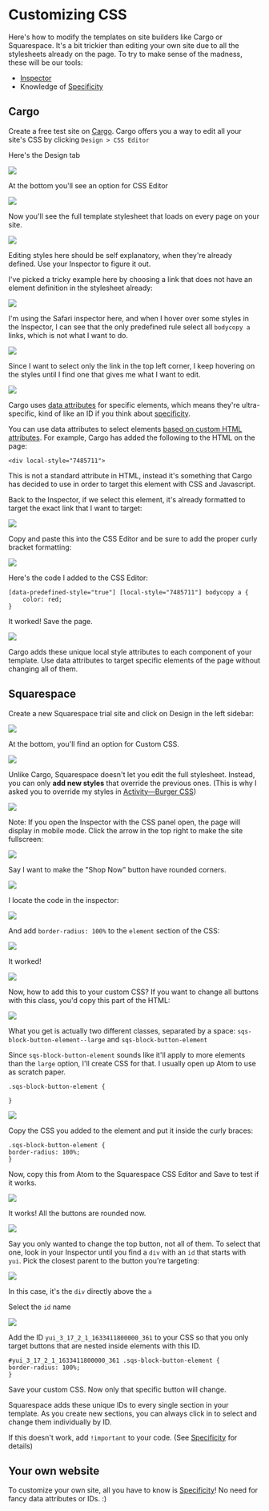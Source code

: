 # Customizing CSS
Here's how to modify the templates on site builders like Cargo or Squarespace. It's a bit trickier than editing your own site due to all the stylesheets already on the page. To try to make sense of the madness, these will be our tools:

- [Inspector](https://github.com/coding-for-designers/ICD-Course-Reader/blob/main/Tutorials/Web%20Inspector.md)
- Knowledge of [Specificity](https://github.com/coding-for-designers/ICD-Course-Reader/blob/main/Tutorials/Order%20Matters%20-%20The%20Cascade.md)

## Cargo
Create a free test site on [Cargo](https://cargo.site). Cargo offers you a way to edit all your site's CSS by clicking `Design > CSS Editor`

Here's the Design tab

![](attachments/Screen%20Shot%202021-10-04%20at%209.51.21%20PM.png)

At the bottom you'll see an option for CSS Editor

![](attachments/Screen%20Shot%202021-10-04%20at%209.51.25%20PM.png)

Now you'll see the full template stylesheet that loads on every page on your site.

![](attachments/Screen%20Shot%202021-10-04%20at%209.51.30%20PM.png)

Editing styles here should be self explanatory, when they're already defined. Use your Inspector to figure it out.

I've picked a tricky example here by choosing a link that does not have an element definition in the stylesheet already:

![](attachments/Screen%20Shot%202021-10-04%20at%209.54.39%20PM.png)

I'm using the Safari inspector here, and when I hover over some styles in the Inspector, I can see that the only predefined rule select all `bodycopy a` links, which is not what I want to do.

![](attachments/Screen%20Shot%202021-10-04%20at%209.55.33%20PM.png)

Since I want to select only the link in the top left corner, I keep hovering on the styles until I find one that gives me what I want to edit.

![](attachments/Screen%20Shot%202021-10-04%20at%209.54.28%20PM.png)

Cargo uses [data attributes](https://developer.mozilla.org/en-US/docs/Learn/HTML/Howto/Use_data_attributes) for specific elements, which means they're ultra-specific, kind of like an ID if you think about [specificity](https://github.com/coding-for-designers/ICD-Course-Reader/blob/main/Tutorials/Order%20Matters%20-%20The%20Cascade.md).

You can use data attributes to select elements [based on custom HTML attributes](https://css-tricks.com/a-complete-guide-to-data-attributes/). For example, Cargo has added the following to the HTML on the page:

`<div local-style="7485711">`

This is not a standard attribute in HTML, instead it's something that Cargo has decided to use in order to target this element with CSS and Javascript.

Back to the Inspector, if we select this element, it's already formatted to target the exact link that I want to target:

![](attachments/Screen%20Shot%202021-10-04%20at%209.54.46%20PM.png)

Copy and paste this into the CSS Editor and be sure to add the proper curly bracket formatting:

![](attachments/Screen%20Shot%202021-10-04%20at%209.55.06%20PM.png)

Here's the code I added to the CSS Editor:
```
[data-predefined-style="true"] [local-style="7485711"] bodycopy a {
    color: red;
}
```

It worked! Save the page.

![](attachments/Screen%20Shot%202021-10-04%20at%209.55.22%20PM.png)

Cargo adds these unique local style attributes to each component of your template. Use data attributes to target specific elements of the page without changing all of them.

## Squarespace
Create a new Squarespace trial site and click on Design in the left sidebar:

![](attachments/Screen%20Shot%202021-10-04%20at%2010.23.01%20PM.png)

At the bottom, you'll find an option for Custom CSS.

![](attachments/Screen%20Shot%202021-10-04%20at%2010.23.27%20PM.png)

Unlike Cargo, Squarespace doesn't let you edit the full stylesheet. Instead, you can only **add new styles** that override the previous ones. (This is why I asked you to override my styles in [Activity—Burger CSS](Activity—Burger%20CSS.md))

![](attachments/Screen%20Shot%202021-10-04%20at%2010.23.42%20PM.png)

Note: If you open the Inspector with the CSS panel open, the page will display in mobile mode. Click the arrow in the top right to make the site fullscreen:

![](attachments/Screen%20Shot%202021-10-04%20at%2010.25.51%20PM.png)

Say I want to make the "Shop Now" button have rounded corners.

![](attachments/Screen%20Shot%202021-10-04%20at%2010.31.57%20PM.png)

I locate the code in the inspector:

![](attachments/Screen%20Shot%202021-10-04%20at%2010.31.55%20PM.png)

And add `border-radius: 100%` to the `element` section of the CSS:

![](attachments/Screen%20Shot%202021-10-04%20at%2010.32.01%20PM.png)

It worked!

![](attachments/Screen%20Shot%202021-10-04%20at%2010.32.04%20PM.png)

Now, how to add this to your custom CSS?
If you want to change all buttons with this class, you'd copy this part of the HTML:

![](attachments/Screen%20Shot%202021-10-04%20at%2010.32.50%20PM.png)

What you get is actually two different classes, separated by a space:
`sqs-block-button-element--large` and `sqs-block-button-element`

Since `sqs-block-button-element` sounds like it'll apply to more elements than the `large` option, I'll create CSS for that. I usually open up Atom to use as scratch paper.

```
.sqs-block-button-element {

}
```

![](attachments/Screen%20Shot%202021-10-04%20at%2010.34.59%20PM.png)

Copy the CSS you added to the element and put it inside the curly braces:

```
.sqs-block-button-element {
border-radius: 100%;
}
```

Now, copy this from Atom to the Squarespace CSS Editor and Save to test if it works.

![](attachments/Screen%20Shot%202021-10-04%20at%2010.36.06%20PM.png)

It works! All the buttons are rounded now.

![](attachments/Screen%20Shot%202021-10-04%20at%2010.36.18%20PM.png)

Say you only wanted to change the top button, not all of them. To select that one, look in your Inspector until you find a `div` with an `id` that starts with `yui`. Pick the closest parent to the button you're targeting:

![](attachments/Screen%20Shot%202021-10-04%20at%2010.36.27%20PM.png)

In this case, it's the `div` directly above the `a`

Select the `id` name

![](attachments/Screen%20Shot%202021-10-04%20at%2010.33.11%20PM.png)

Add the ID `yui_3_17_2_1_1633411800000_361` to your CSS so that you only target buttons that are nested inside elements with this ID.

```
#yui_3_17_2_1_1633411800000_361 .sqs-block-button-element {
border-radius: 100%;
}
```

Save your custom CSS. Now only that specific button will change.

Squarespace adds these unique IDs to every single section in your template. As you create new sections, you can always click in to select and change them individually by ID.

If this doesn't work, add `!important` to your code. (See [Specificity](https://github.com/coding-for-designers/ICD-Course-Reader/blob/main/Tutorials/Order%20Matters%20-%20The%20Cascade.md) for details)

## Your own website
To customize your own site, all you have to know is [Specificity](https://github.com/coding-for-designers/ICD-Course-Reader/blob/main/Tutorials/Order%20Matters%20-%20The%20Cascade.md)! No need for fancy data attributes or IDs. :)